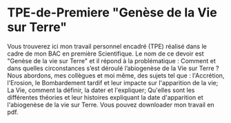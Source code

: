 # TPE-de-Premiere "Genèse de la Vie sur Terre"
Vous trouverez ici mon travail personnel encadré (TPE) réalisé dans le cadre de mon BAC en première Scientifique. Le nom de ce devoir est "Genèse de la vie sur Terre" et il répond à la problématique : Comment et dans quelles circonstances s’est déroulé l’abiogenèse de la Vie sur Terre ?
Nous abordons, mes collègues et moi même, des sujets tel que : l'Accrétion, l'Erosion, le Bombardement tardif et leur impacte sur l'apparition de la vie; La Vie, comment la définir, la dater et l'expliquer; Qu'elles sont les différentes théories et leur histoires expliquant la date d'apparition et l'abiogenèse de la vie sur Terre.
Vous pouvez downloader mon travail en pdf.
